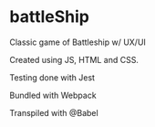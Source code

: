 # battleShip
Classic game of Battleship w/ UX/UI

Created using JS, HTML and CSS.

Testing done with Jest

Bundled with Webpack

Transpiled with @Babel
